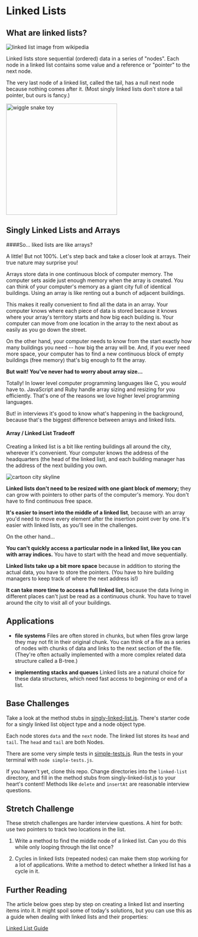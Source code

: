 # Linked Lists


## What are linked lists?

![linked list image from wikipedia](https://upload.wikimedia.org/wikipedia/commons/thumb/6/6d/Singly-linked-list.svg/640px-Singly-linked-list.svg.png)

Linked lists store sequential (ordered) data in a series of "nodes".  Each node in a linked list contains some value and a reference or "pointer" to the next node.

The very last node of a linked list, called the tail, has a null next node because nothing comes after it.  (Most singly linked lists don't store a tail pointer, but ours is fancy.)

<img src="https://cloud.githubusercontent.com/assets/3254910/14589131/8456511c-048f-11e6-9ba3-1069f09591cd.jpg" width="300px" alt="wiggle snake toy">


## Singly Linked Lists and Arrays

####So... liked lists are like arrays?

A little! But not 100%.  Let's step back and take a closer look at arrays. Their true nature may surprise you!

Arrays store data in one continuous block of computer memory.  The computer sets aside just enough memory when the array is created. You can think of your computer's memory as a giant city full of identical buildings. Using an array is like renting out a bunch of adjacent buildings.

This makes it really convenient to find all the data in an array. Your computer knows where each piece of data is stored because it knows where your array's territory starts and how big each building is.  Your computer can move from one location in the array to the next about as easily as you go down the street.

On the other hand, your computer needs to know from the start exactly how many buildings you need -- how big the array will be. And, if you ever need more space, your computer has to find a new continuous block of empty buildings (free memory) that's big enough to fit the array.

**But wait! You've never had to worry about array size...**

Totally! In lower level computer programming languages like C, you *would* have to. JavaScript and Ruby handle array sizing and resizing for you efficiently. That's one of the reasons we love higher level programming languages.

But! in interviews it's good to know what's happening in the background, because that's the biggest difference between arrays and linked lists.

#### Array / Linked List Tradeoff

Creating a linked list is a bit like renting buildings all around the city, wherever it's convenient.  Your computer knows the address of the headquarters (the head of the linked list), and each building manager has the address of the next building you own.


![cartoon city skyline](https://cloud.githubusercontent.com/assets/3254910/14589266/b990b3a6-0492-11e6-922e-46cf0517fa64.png) 


**Linked lists don't need to be resized with one giant block of memory;** they can grow with pointers to other parts of the computer's memory.  You don't have to find continuous free space.

**It's easier to insert into the middle of a linked list**, because with an array you'd need to move every element after the insertion point over by one. It's easier with linked lists, as you'll see in the challenges.

On the other hand...

**You can't quickly access a particular node in a linked list, like you can with array indices.** You have to start with the head and move sequentially.

**Linked lists take up a bit more space** because in addition to storing the actual data, you have to store the pointers.  (You have to hire building managers to keep track of where the next address is!)

**It can take more time to access a full linked list,** because the data living in different places can't just be read as a continuous chunk.  You have to travel around the city to visit all of your buildings.



## Applications

* **file systems** Files are often stored in chunks, but when files grow large they may not fit in their original chunk. You can think of a file as a series of nodes with chunks of data and links to the next section of the file. (They're often actually implemented with a more complex related data structure called a B-tree.)

* **implementing stacks and queues** Linked lists are a natural choice for these data structures, which need fast access to beginning or end of a list.

## Base Challenges

Take a look at the method stubs in [singly-linked-list.js](./singly-linked-list.js).
There's starter code for a singly linked list object type and a node object type.  

Each node stores `data` and the `next` node.   The linked list stores its `head` and `tail`. The `head` and `tail` are both Nodes.   

There are some very simple tests in [simple-tests.js](./simple-tests.js).  Run the tests in your terminal with `node simple-tests.js`.

If you haven't yet, clone this repo.  Change directories into the `linked-list` directory, and fill in the method stubs from singly-linked-list.js to your heart's content!  Methods like `delete` and `insertAt` are reasonable interview questions.


## Stretch Challenge

These stretch challenges are harder interview questions. A hint for both: use two pointers to track two locations in the list.

1. Write a method to find the middle node of a linked list. Can you do this while only looping through the list once?


1. Cycles in linked lists (repeated nodes) can make them stop working for a lot of applications.  Write a method to detect whether a linked list has a cycle in it.

## Further Reading

The article below goes step by step on creating a linked list and inserting items into it.  It might spoil some of today's solutions, but you can use this as a guide when dealing with linked lists and their properties:

<a href="http://code.tutsplus.com/articles/data-structures-with-javascript-singly-linked-list-and-doubly-linked-list--cms-23392" target="_blank">Linked List Guide</a>
